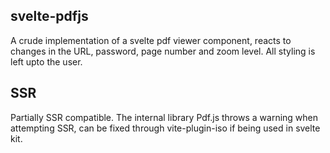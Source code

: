 ## svelte-pdfjs
A crude implementation of a svelte pdf viewer component, reacts to changes in the URL, password, page number and zoom level. All styling is left upto the user.

## SSR
Partially SSR compatible. The internal library Pdf.js throws a warning when attempting SSR, can be fixed through vite-plugin-iso if being used in svelte kit.